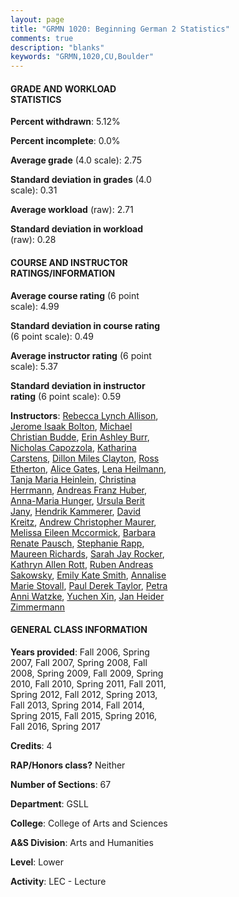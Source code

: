 ```yaml
---
layout: page
title: "GRMN 1020: Beginning German 2 Statistics"
comments: true
description: "blanks"
keywords: "GRMN,1020,CU,Boulder"
---
```

<head>
<script src="https://ajax.googleapis.com/ajax/libs/jquery/2.1.3/jquery.min.js"></script>
<script src="https://dl.dropboxusercontent.com/s/pc42nxpaw1ea4o9/highcharts.js?dl=0"></script>
<!-- <script src="../assets/js/highcharts.js"></script> -->
<style type="text/css">@font-face {
	font-family: "Bebas Neue";
	src: url(https://www.filehosting.org/file/details/544349/BebasNeue Regular.otf) format("opentype");
	}
	h1.Bebas { 
		font-family: "Bebas Neue", Verdana, Tahoma;
	}
</style>
</head>
<body>
	<div id="container" style="float: right; width: 45%; height: 88%; margin-left: 2.5%; margin-right: 2.5%;"></div>
	<script language="JavaScript">
		$(document).ready(function() {
		var chart = {type: 'column'};
		var title = {text: 'Grade Distribution'};
		var xAxis = {categories: ['A','B','C','D','F'],crosshair: true};
		var yAxis = {min: 0,title: {text: 'Percentage'}};
		var tooltip = {headerFormat: '<center><b><span style="font-size:20px">{point.key}</span></b></center>',
		               pointFormat: '<td style="padding:0"><b>{point.y:.1f}%</b></td>',
		               footerFormat: '</table>',shared: true,useHTML: true};
		var plotOptions = {column: {pointPadding: 0.0,borderWidth: 0}};  
		var credits = {enabled: false};var series= [{name: 'Percent',data: [21.88,43.55,26.97,4.74,2.78,]}];
		var json = {};
		json.chart = chart;
		json.title = title;
		json.tooltip = tooltip;
		json.xAxis = xAxis;
		json.yAxis = yAxis;  
		json.series = series;
		json.plotOptions = plotOptions;  
		json.credits = credits;
		$('#container').highcharts(json);
	});
	</script>
</body>
			   
#### GRADE AND WORKLOAD STATISTICS

**Percent withdrawn**: 5.12%

**Percent incomplete**: 0.0%

**Average grade** (4.0 scale): 2.75

**Standard deviation in grades** (4.0 scale): 0.31

**Average workload** (raw): 2.71

**Standard deviation in workload** (raw): 0.28

#### COURSE AND INSTRUCTOR RATINGS/INFORMATION

**Average course rating** (6 point scale): 4.99

**Standard deviation in course rating** (6 point scale): 0.49

**Average instructor rating** (6 point scale): 5.37

**Standard deviation in instructor rating** (6 point scale): 0.59

**Instructors**: <a href='../../instructors/Rebecca_Lynch_Allison'>Rebecca Lynch Allison</a>, <a href='../../instructors/Jerome_Isaak_Bolton'>Jerome Isaak Bolton</a>, <a href='../../instructors/Michael_Christian_Budde'>Michael Christian Budde</a>, <a href='../../instructors/Erin_Ashley_Burr'>Erin Ashley Burr</a>, <a href='../../instructors/Nicholas_Capozzola'>Nicholas Capozzola</a>, <a href='../../instructors/Katharina_Carstens'>Katharina Carstens</a>, <a href='../../instructors/Dillon_Miles_Clayton'>Dillon Miles Clayton</a>, <a href='../../instructors/Ross_Etherton'>Ross Etherton</a>, <a href='../../instructors/Alice_Gates'>Alice Gates</a>, <a href='../../instructors/Lena_Heilmann'>Lena Heilmann</a>, <a href='../../instructors/Tanja_Maria_Heinlein'>Tanja Maria Heinlein</a>, <a href='../../instructors/Christina_Herrmann'>Christina Herrmann</a>, <a href='../../instructors/Andreas_Franz_Huber'>Andreas Franz Huber</a>, <a href='../../instructors/Anna-Maria_Hunger'>Anna-Maria Hunger</a>, <a href='../../instructors/Ursula_Berit_Jany'>Ursula Berit Jany</a>, <a href='../../instructors/Hendrik_Kammerer'>Hendrik Kammerer</a>, <a href='../../instructors/David_Kreitz'>David Kreitz</a>, <a href='../../instructors/Andrew_Christopher_Maurer'>Andrew Christopher Maurer</a>, <a href='../../instructors/Melissa_Eileen_Mccormick'>Melissa Eileen Mccormick</a>, <a href='../../instructors/Barbara_Renate_Pausch'>Barbara Renate Pausch</a>, <a href='../../instructors/Stephanie_Rapp'>Stephanie Rapp</a>, <a href='../../instructors/Maureen_Richards'>Maureen Richards</a>, <a href='../../instructors/Sarah_Jay_Rocker'>Sarah Jay Rocker</a>, <a href='../../instructors/Kathryn_Allen_Rott'>Kathryn Allen Rott</a>, <a href='../../instructors/Ruben_Andreas_Sakowsky'>Ruben Andreas Sakowsky</a>, <a href='../../instructors/Emily_Kate_Smith'>Emily Kate Smith</a>, <a href='../../instructors/Annalise_Marie_Stovall'>Annalise Marie Stovall</a>, <a href='../../instructors/Paul_Derek_Taylor'>Paul Derek Taylor</a>, <a href='../../instructors/Petra_Anni_Watzke'>Petra Anni Watzke</a>, <a href='../../instructors/Yuchen_Xin'>Yuchen Xin</a>, <a href='../../instructors/Jan_Heider_Zimmermann'>Jan Heider Zimmermann</a>

#### GENERAL CLASS INFORMATION

**Years provided**: Fall 2006, Spring 2007, Fall 2007, Spring 2008, Fall 2008, Spring 2009, Fall 2009, Spring 2010, Fall 2010, Spring 2011, Fall 2011, Spring 2012, Fall 2012, Spring 2013, Fall 2013, Spring 2014, Fall 2014, Spring 2015, Fall 2015, Spring 2016, Fall 2016, Spring 2017

**Credits**: 4

**RAP/Honors class?** Neither

**Number of Sections**: 67

**Department**: GSLL

**College**: College of Arts and Sciences

**A&S Division**: Arts and Humanities

**Level**: Lower

**Activity**: LEC - Lecture
